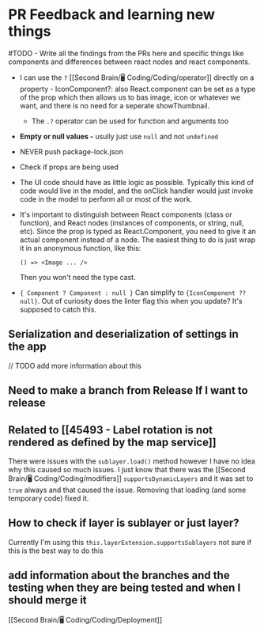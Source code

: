 # PR Feedback and learning new things

#TODO - Write all the findings from the PRs here and specific things like components and differences between react nodes and react components.

-   I can use the `?` [[Second Brain/🖥️ Coding/Coding/operator]] directly on a property - IconComponent?: also React.component can be set as a type of the prop which then allows us to bas image, icon or whatever we want, and there is no need for a seperate showThumbnail.
    
    -   The `.?` operator can be used for function and arguments too
-   **Empty or null values -** usully just use `null` and not `undefined`
    
-   NEVER push package-lock.json
    
-   Check if props are being used
    
-   The UI code should have as little logic as possible. Typically this kind of code would live in the model, and the onClick handler would just invoke code in the model to perform all or most of the work.
    
-   It's important to distinguish between React components (class or function), and React nodes (instances of components, or string, null, etc). Since the prop is typed as React.Component, you need to give it an actual component instead of a node. The easiest thing to do is just wrap it in an anonymous function, like this:
    
    ```
    () => <Image ... />
    ```
    
    Then you won't need the type cast.
    
-   `{ Component ? Component : null }` Can simplify to `{IconComponent ?? null}`. Out of curiosity does the linter flag this when you update? It's supposed to catch this.
    

## Serialization and deserialization of settings in the app

// TODO add more information about this

## Need to make a branch from Release If I want to release

## Related to [[45493 - Label rotation is not rendered as defined by the map service]]

There were issues with the `sublayer.load()` method however I have no idea why this caused so much issues. I just know that there was the [[Second Brain/🖥️ Coding/Coding/modifiers]] `supportsDynamicLayers` and it was set to `true` always and that caused the issue. Removing that loading (and some temporary code) fixed it. 


## How to check if layer is sublayer or just layer?
Currently I'm using this `this.layerExtension.supportsSublayers` not sure if this is the best way to do this

## add information about the branches and the testing when they are being tested and when I should merge it
[[Second Brain/🖥️ Coding/Coding/Deployment]]

